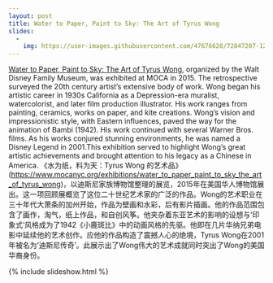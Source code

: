 ```yaml
---
layout: post
title: Water to Paper, Paint to Sky: The Art of Tyrus Wong
slides:
  -
    img: https://user-images.githubusercontent.com/47676628/72847207-12f0dc00-3c70-11ea-9c02-fb51a03fcf93.jpg
---
```


[Water to Paper, Paint to Sky: The Art of Tyrus Wong](https://www.mocanyc.org/exhibitions/water_to_paper_paint_to_sky_the_art_of_tyrus_wong), organized by the Walt Disney Family Museum, was exhibited at MOCA in 2015. The retrospective surveyed the 20th century artist’s extensive body of work. Wong began his artistic career in 1930s California as a Depression-era muralist, watercolorist, and later film production illustrator. His work ranges from painting, ceramics, works on paper, and kite creations. Wong’s vision and impressionistic style, with Eastern influences, paved the way for the animation of Bambi (1942). His work continued with several Warner Bros. films. As his works conjured stunning environments, he was named a Disney Legend in 2001.This exhibition served to highlight Wong’s great artistic achievements and brought attention to his legacy as a Chinese in America.
《水为纸，料为天：Tyrus Wong 的艺术品》(https://www.mocanyc.org/exhibitions/water_to_paper_paint_to_sky_the_art_of_tyrus_wong)，以迪斯尼家族博物馆整理的展览，2015年在美国华人博物馆展出。这一项回顾展概览了这位二十世纪艺术家的广泛的作品。Wong的艺术职业在三十年代大萧条的加州开始，作品为壁画和水彩，后有影片插画。他的作品范围包含了画作，淘气，纸上作品，和自创风筝。他夹杂着东亚艺术的影响的设想与‘印象式‘风格成为了1942《小鹿斑比》中的动画风格的先驱。他即在几片华纳兄弟电影中延续他的艺术创作。应他的作品构造了震撼人心的绝境，Tyrus Wong在2001年被名为‘迪斯尼传奇’。此展示出了Wong伟大的艺术成就同时突出了Wong的美国华裔身份。

{% include slideshow.html %}
